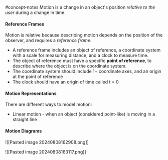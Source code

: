 #concept-notes 
Motion is a change in an object's position *relative to the user* during a change in time. 

#### Reference Frames
Motion is relative because describing motion depends on the position of the observer, and requires a *reference frame*.
* A reference frame includes an object of reference, a coordinate system with a scale for measuring distance, and a clock to measure time.
* The object of reference must have a specific **point of reference**, to describe where the object is on the coordinate system.
* The coordinate system should include 1+ coordinate axes, and an origin at the point of reference
* The clock should have an origin of time called t = 0

#### Motion Representations
There are different ways to model motion:
- Linear motion - when an object (considered point-like) is moving in a straight line

#### Motion Diagrams

![[Pasted image 20240808162908.png]]

![[Pasted image 20240808163117.png]]
